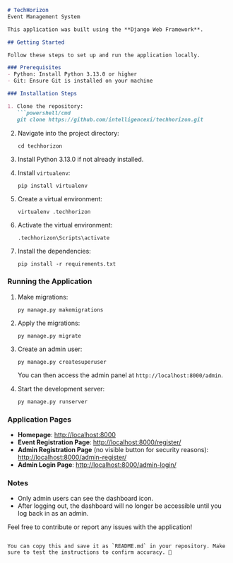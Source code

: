 ```markdown
# TechHorizon  
Event Management System  

This application was built using the **Django Web Framework**.  

## Getting Started  

Follow these steps to set up and run the application locally.  

### Prerequisites  
- Python: Install Python 3.13.0 or higher  
- Git: Ensure Git is installed on your machine  

### Installation Steps  

1. Clone the repository:  
   ```powershell/cmd
   git clone https://github.com/intelligencexi/techhorizon.git
   ```  

2. Navigate into the project directory:  
   ```powershell/cmd
   cd techhorizon
   ```  

3. Install Python 3.13.0 if not already installed.  

4. Install `virtualenv`:  
   ```powershell/cmd
   pip install virtualenv
   ```  

5. Create a virtual environment:  
   ```powershell/cmd
   virtualenv .techhorizon
   ```  

6. Activate the virtual environment:  
   ```powershell/cmd
   .techhorizon\Scripts\activate
   ```  

7. Install the dependencies:  
   ```powershell/cmd
   pip install -r requirements.txt
   ```  

### Running the Application  

1. Make migrations:  
   ```powershell/cmd
   py manage.py makemigrations
   ```  

2. Apply the migrations:  
   ```powershell/cmd
   py manage.py migrate
   ```  

3. Create an admin user:  
   ```powershell/cmd
   py manage.py createsuperuser
   ```  
   You can then access the admin panel at `http://localhost:8000/admin`.  

4. Start the development server:  
   ```powershell/cmd
   py manage.py runserver
   ```  

### Application Pages  

- **Homepage**: [http://localhost:8000](http://localhost:8000)  
- **Event Registration Page**: [http://localhost:8000/register/](http://localhost:8000/register/)  
- **Admin Registration Page** (no visible button for security reasons):  
  [http://localhost:8000/admin-register/](http://localhost:8000/admin-register/)  
- **Admin Login Page**: [http://localhost:8000/admin-login/](http://localhost:8000/admin-login/)  

### Notes  

- Only admin users can see the dashboard icon.  
- After logging out, the dashboard will no longer be accessible until you log back in as an admin.  

Feel free to contribute or report any issues with the application!
```  

You can copy this and save it as `README.md` in your repository. Make sure to test the instructions to confirm accuracy. 🚀
